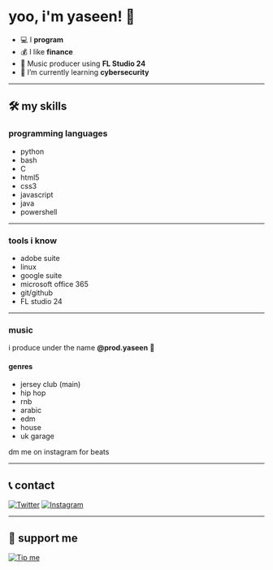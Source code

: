 #  yoo, i'm yaseen! 👋 

- 💻 I **program**
- 💰 I like **finance**
- 🎵 Music producer using **FL Studio 24**
- 🌱 I’m currently learning **cybersecurity**

---

## 🛠️ my skills

### programming languages

- python
- bash
- C
- html5
- css3
- javascript
- java
- powershell

---

### tools i know

- adobe suite
- linux
- google suite
- microsoft office 365
- git/github
- FL studio 24

---

### music

i produce under the name **@prod.yaseen** 🎤 

#### genres

- jersey club (main)
- hip hop
- rnb
- arabic
- edm
- house
- uk garage

dm me on instagram for beats

---
 
 ## 📞 contact
 
[![Twitter](https://img.shields.io/badge/Twitter-1DA1F2?style=for-the-badge&logo=twitter&logoColor=white)](https://twitter.com/yoboogie_0)
 [![Instagram](https://img.shields.io/badge/Instagram-E4405F?style=for-the-badge&logo=instagram&logoColor=white)](https://instagram.com/yaseen.pharaoh)

 ---
 
 ## 💖 support me
 
 [![Tip me](https://img.shields.io/badge/Buy%20Me%20a%20Coffee-ffdd00?style=for-the-badge&logo=buy-me-a-coffee&logoColor=black)](https://buymeacoffee.com/yoboogie)
